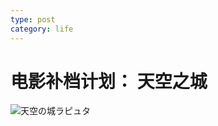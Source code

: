 ```yaml
---
type: post
category: life
---
```

# 电影补档计划： 天空之城

![天空の城ラピュタ](https://img1.doubanio.com/view/photo/l/public/p1446261379.webp)